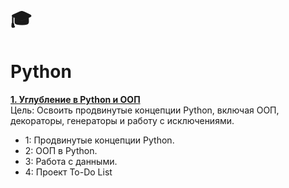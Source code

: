 # :mortar_board:
# Python

[**1. Углубление в Python и ООП**](https://github.com/AnatolyKuzmin/Python/tree/main/1_Python_и_ООП) <br>
Цель: Освоить продвинутые концепции Python, включая ООП, декораторы, генераторы и работу с исключениями.  <br>
- 1: Продвинутые концепции Python. <br>
- 2: ООП в Python. <br>
- 3: Работа с данными. <br>
- 4: Проект To-Do List
